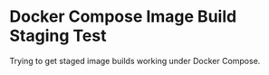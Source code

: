 # Docker Compose Image Build Staging Test

Trying to get staged image builds working under Docker Compose.
